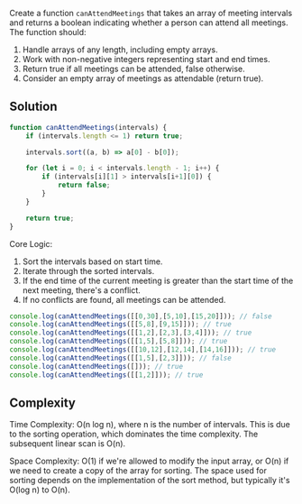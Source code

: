 Create a function `canAttendMeetings` that takes an array of meeting intervals and returns a boolean indicating whether a person can attend all meetings. The function should:
1. Handle arrays of any length, including empty arrays.
2. Work with non-negative integers representing start and end times.
3. Return true if all meetings can be attended, false otherwise.
4. Consider an empty array of meetings as attendable (return true).

## Solution

```javascript
function canAttendMeetings(intervals) {
    if (intervals.length <= 1) return true;

    intervals.sort((a, b) => a[0] - b[0]);

    for (let i = 0; i < intervals.length - 1; i++) {
        if (intervals[i][1] > intervals[i+1][0]) {
            return false;
        }
    }

    return true;
}
```

Core Logic:
1. Sort the intervals based on start time.
2. Iterate through the sorted intervals.
3. If the end time of the current meeting is greater than the start time of the next meeting, there's a conflict.
4. If no conflicts are found, all meetings can be attended.

```javascript
console.log(canAttendMeetings([[0,30],[5,10],[15,20]])); // false
console.log(canAttendMeetings([[5,8],[9,15]])); // true
console.log(canAttendMeetings([[1,2],[2,3],[3,4]])); // true
console.log(canAttendMeetings([[1,5],[5,8]])); // true
console.log(canAttendMeetings([[10,12],[12,14],[14,16]])); // true
console.log(canAttendMeetings([[1,5],[2,3]])); // false
console.log(canAttendMeetings([])); // true
console.log(canAttendMeetings([[1,2]])); // true
```

## Complexity

Time Complexity: O(n log n), where n is the number of intervals. This is due to the sorting operation, which dominates the time complexity. The subsequent linear scan is O(n).

Space Complexity: O(1) if we're allowed to modify the input array, or O(n) if we need to create a copy of the array for sorting. The space used for sorting depends on the implementation of the sort method, but typically it's O(log n) to O(n).

